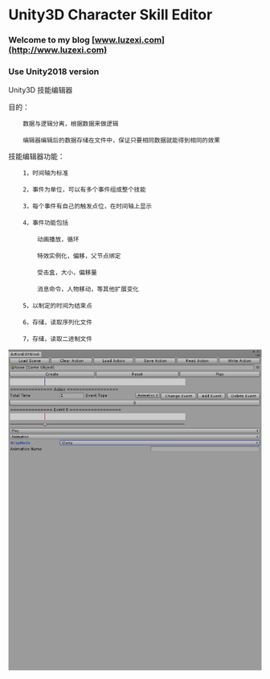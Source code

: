 # Unity3D Character Skill Editor

### Welcome to my blog [www.luzexi.com](http://www.luzexi.com)

### Use Unity2018 version

Unity3D 技能编辑器

目的：

		数据与逻辑分离，根据数据来做逻辑

		编辑器编辑后的数据存储在文件中，保证只要相同数据就能得到相同的效果


技能编辑器功能：

		1，时间轴为标准

		2，事件为单位，可以有多个事件组成整个技能

		3，每个事件有自己的触发点位，在时间轴上显示

		4，事件功能包括

			动画播放，循环

			特效实例化，偏移，父节点绑定

			受击盒，大小，偏移量

			消息命令，人物移动，等其他扩展变化

		5，以制定的时间为结束点

		6，存储，读取序列化文件

		7，存储，读取二进制文件


![image](skill-editor.png)

